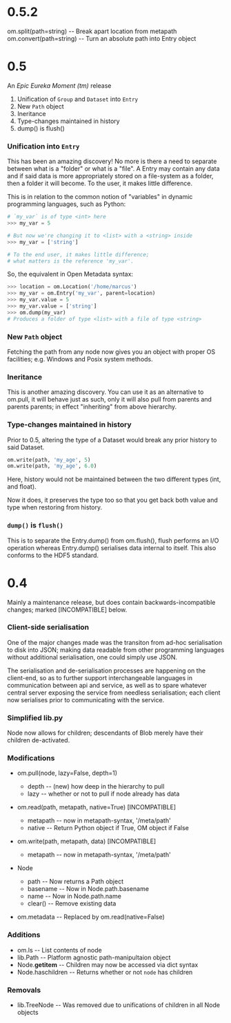 # 0.5.2

om.split(path=string) -- Break apart location from metapath
om.convert(path=string) -- Turn an absolute path into Entry object

# 0.5

An *Epic Eureka Moment (tm)* release

1. Unification of `Group` and `Dataset` into `Entry`
2. New `Path` object
3. Ineritance
4. Type-changes maintained in history
5. dump() is flush()

### Unification into `Entry`

This has been an amazing discovery! No more is there a need to separate between what is a "folder" or what is a "file". A Entry may contain any data and if said data is more appropriately stored on a file-system as a folder, then a folder it will become. To the user, it makes little difference.

This is in relation to the common notion of "variables" in dynamic programming languages, such as Python:

```python
# `my_var` is of type <int> here
>>> my_var = 5

# But now we're changing it to <list> with a <string> inside
>>> my_var = ['string']

# To the end user, it makes little difference;
# what matters is the reference 'my_var'.
```

So, the equivalent in Open Metadata syntax:

```python
>>> location = om.Location('/home/marcus')
>>> my_var = om.Entry('my_var', parent=location)
>>> my_var.value = 5
>>> my_var.value = ['string']
>>> om.dump(my_var)
# Produces a folder of type <list> with a file of type <string>
```

### New `Path` object

Fetching the path from any node now gives you an object with proper OS facilities; e.g. Windows and Posix system methods.

### Ineritance

This is another amazing discovery. You can use it as an alternative to om.pull, it will behave just as such, only it will also pull from parents and parents parents; in effect "inheriting" from above hierarchy.

### Type-changes maintained in history

Prior to 0.5, altering the type of a Dataset would break any prior history to said Dataset.

```python
om.write(path, 'my_age', 5)
om.write(path, 'my_age', 6.0)
```

Here, history would not be maintained between the two different types (int, and float).

Now it does, it preserves the type too so that you get back both value and type when restoring from history.

### `dump()` is `flush()`

This is to separate the Entry.dump() from om.flush(), flush performs an I/O operation whereas Entry.dump() serialises data internal to itself. This also conforms to the HDF5 standard.

# 0.4

Mainly a maintenance release, but does contain backwards-incompatible changes; marked [INCOMPATIBLE] below.

### Client-side serialisation

One of the major changes made was the transiton from ad-hoc serialisation to disk into JSON; making data readable from other programming languages without additional serialisation, one could simply use JSON.

The serialisation and de-serialisation processes are happening on the client-end, so as to further support interchangeable languages in communication between api and service, as well as to spare whatever central server exposing the service from needless serialisation; each client now serialises prior to communicating with the service.

### Simplified lib.py

Node now allows for children; descendants of Blob merely have their children de-activated.

### Modifications

* om.pull(node, lazy=False, depth=1)
	* depth	-- (new) how deep in the hierarchy to pull
	* lazy 	-- whether or not to pull if node already has data

* om.read(path, metapath, native=True) [INCOMPATIBLE]
	* metapath 	-- now in metapath-syntax, '/meta/path'
	* native 	-- Return Python object if True, OM object if False

* om.write(path, metapath, data) [INCOMPATIBLE]
	* metapath 	-- now in metapath-syntax, '/meta/path'

* Node
	* path 		-- Now returns a Path object
	* basename 	-- Now in Node.path.basename
	* name 		-- Now in Node.path.name
	* clear()   -- Remove existing data

* om.metadata 	-- Replaced by om.read(native=False)

### Additions

* om.ls 			-- List contents of node
* lib.Path 			-- Platform agnostic path-manipultaion object
* Node.__getitem__  -- Children may now be accessed via dict syntax
* Node.haschildren  -- Returns whether or not `node` has children

### Removals

* lib.TreeNode  -- Was removed due to unifications of children in all Node objects
